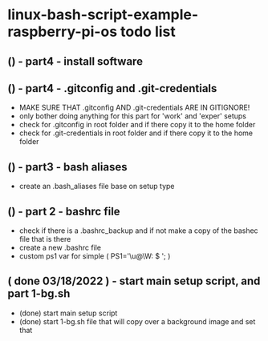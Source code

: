 # linux-bash-script-example-raspberry-pi-os todo list

## () - part4 - install software

## () - part4 - .gitconfig and .git-credentials
* MAKE SURE THAT .gitconfig AND .git-credentials ARE IN GITIGNORE!
* only bother doing anything for this part for 'work' and 'exper' setups
* check for .gitconfig in root folder and if there copy it to the home folder
* check for .git-credentials in root folder and if there copy it to the home folder

## () - part3 - bash aliases
* create an .bash_aliases file base on setup type

## () - part 2 - bashrc file
* check if there is a .bashrc_backup and if not make a copy of the bashec file that is there
* create a new .bashrc file
* custom ps1 var for simple ( PS1='\u@\W: \$ '; )

## ( done 03/18/2022 ) - start main setup script, and part 1-bg.sh
* (done) start main setup script
* (done) start 1-bg.sh file that will copy over a background image and set that